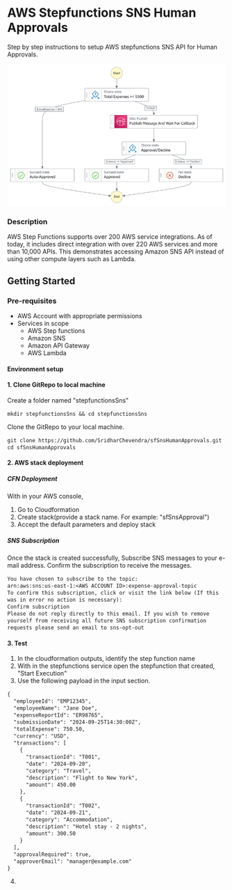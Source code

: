 # AWS Stepfunctions SNS Human Approvals

Step by step instructions to setup AWS stepfunctions SNS API for Human Approvals.

![Sample Workflow](Images/stepfunctions_graph_flow.png)

### Description
AWS Step Functions supports over 200 AWS service integrations. As of today, it includes direct integration with over 220 AWS services and more than 10,000 APIs. This demonstrates accessing Amazon SNS API instead of using other compute layers such as Lambda.

## Getting Started
### Pre-requisites
* AWS Account with appropriate permissions
* Services in scope
  - AWS Step functions
  - Amazon SNS
  - Amazon API Gateway
  - AWS Lambda
  
#### Environment setup
#### 1. Clone GitRepo to local machine
Create a folder named "stepfunctionsSns"

```
mkdir stepfunctionsSns && cd stepfunctionsSns

```
Clone the GitRepo to your local machine.
```
git clone https://github.com/SridharChevendra/sfSnsHumanApprovals.git
cd sfSnsHumanApprovals
```
#### 2. AWS stack deployment
##### CFN Deployment
With in your AWS console,
1. Go to Cloudformation
2. Create stack(provide a stack name. For example: "sfSnsApproval")
3. Accept the default parameters and deploy stack

##### SNS Subscription
Once the stack is created successfully, Subscribe SNS messages to your e-mail address.
Confirm the subscription to receive the messages.
```
You have chosen to subscribe to the topic: 
arn:aws:sns:us-east-1:<AWS ACCOUNT ID>:expense-approval-topic
To confirm this subscription, click or visit the link below (If this was in error no action is necessary): 
Confirm subscription
Please do not reply directly to this email. If you wish to remove yourself from receiving all future SNS subscription confirmation requests please send an email to sns-opt-out
```

#### 3. Test
1. In the cloudformation outputs, identify the step function name
2. With in the stepfunctions service open the stepfunction that created, "Start Execution"
3. Use the following payload in the input section.
```
{
  "employeeId": "EMP12345",
  "employeeName": "Jane Doe",
  "expenseReportId": "ER98765",
  "submissionDate": "2024-09-25T14:30:00Z",
  "totalExpense": 750.50,
  "currency": "USD",
  "transactions": [
    {
      "transactionId": "T001",
      "date": "2024-09-20",
      "category": "Travel",
      "description": "Flight to New York",
      "amount": 450.00
    },
    {
      "transactionId": "T002",
      "date": "2024-09-21",
      "category": "Accommodation",
      "description": "Hotel stay - 2 nights",
      "amount": 300.50
    }
  ],
  "approvalRequired": true,
  "approverEmail": "manager@example.com"
}
```
4. 


